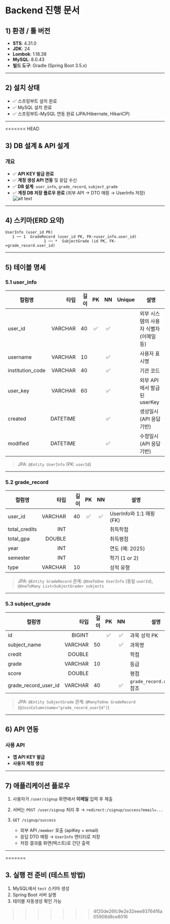 # Backend 진행 문서

## 1) 환경 / 툴 버전

* **STS**: 4.31.0
* **JDK**: 24
* **Lombok**: 1.18.38
* **MySQL**: 8.0.43
* **빌드 도구**: Gradle (Spring Boot 3.5.x)

---

## 2) 설치 상태

* ✅ 스프링부트 설치 완료
* ✅ MySQL 설치 완료
* ✅ 스프링부트–MySQL 연동 완료 (JPA/Hibernate, HikariCP)

---

<<<<<<< HEAD
## 3) DB 설계 & API 설계

### 개요

* ✅ **API KEY 발급 완료**
* ✅ **계정 생성 API 연동** 및 응답 수신
* ✅ **DB 설계**: `user_info`, `grade_record`, `subject_grade`
* ✅ **계정 DB 저장 플로우 완료** (외부 API → DTO 매핑 → UserInfo 저장)
![alt text](image.png)

---

## 4) 스키마(ERD 요약)

```
UserInfo (user_id PK)
   1 ── 1  GradeRecord (user_id PK, FK->user_info.user_id)
                 1 ── *  SubjectGrade (id PK, FK->grade_record.user_id)
```

---

## 5) 테이블 명세

### 5.1 user\_info

| 컬럼명               |       타입 | 길이 |  PK |  NN | Unique | 설명                     |
| ----------------- | -------: | -: | :-: | :-: | :----: | ---------------------- |
| user\_id          |  VARCHAR | 40 |  ✅  |  ✅  |        | 외부 시스템의 사용자 식별자(이메일 등) |
| username          |  VARCHAR | 10 |     |  ✅  |        | 사용자 표시명                |
| institution\_code |  VARCHAR | 40 |     |  ✅  |        | 기관 코드                  |
| user\_key         |  VARCHAR | 60 |     |  ✅  |        | 외부 API에서 발급된 userKey   |
| created           | DATETIME |    |     |  ✅  |        | 생성일시 (API 응답 기반)       |
| modified          | DATETIME |    |     |  ✅  |        | 수정일시 (API 응답 기반)       |

> JPA: `@Entity UserInfo` (PK: `userId`)

---

### 5.2 grade\_record

| 컬럼명            |      타입 | 길이 |  PK |  NN | 설명                    |
| -------------- | ------: | -: | :-: | :-: | --------------------- |
| user\_id       | VARCHAR | 40 |  ✅  |  ✅  | UserInfo와 1:1 매핑 (FK) |
| total\_credits |     INT |    |     |     | 취득학점                  |
| total\_gpa     |  DOUBLE |    |     |     | 취득평점                  |
| year           |     INT |    |     |     | 연도 (예: 2025)          |
| semester       |     INT |    |     |     | 학기 (1 or 2)           |
| type           | VARCHAR | 10 |     |     | 성적 유형                 |

> JPA: `@Entity GradeRecord`
> 관계: `@OneToOne UserInfo` (동일 `userId`), `@OneToMany List<SubjectGrade> subjects`

---

### 5.3 subject\_grade

| 컬럼명                     |      타입 | 길이 |  PK |  NN | 설명                        |
| ----------------------- | ------: | -: | :-: | :-: | ------------------------- |
| id                      |  BIGINT |    |  ✅  |  ✅  | 과목 성적 PK                  |
| subject\_name           | VARCHAR | 50 |     |  ✅  | 과목명                       |
| credit                  |  DOUBLE |    |     |     | 학점                        |
| grade                   | VARCHAR | 10 |     |     | 등급                        |
| score                   |  DOUBLE |    |     |     | 평점                        |
| grade\_record\_user\_id | VARCHAR | 40 |     |  ✅  | `grade_record.user_id` 참조 |

> JPA: `@Entity SubjectGrade`
> 관계: `@ManyToOne GradeRecord` (`@JoinColumn(name="grade_record_userId")`)

---

## 6) API 연동

### 사용 API

* **앱 API KEY 발급**
* **사용자 계정 생성**

---

## 7) 애플리케이션 플로우

1. 사용자가 `/user/signup` 화면에서 **이메일** 입력 후 제출
2. 서버는 `POST /user/signup` 처리 후 → `redirect:/signup/success?email=...`
3. `GET /signup/success`

   * 외부 API `/member` 호출 (apiKey + email)
   * 응답 DTO 매핑 → `UserInfo` 엔티티로 저장
   * 저장 결과를 화면(텍스트)로 간단 출력

---
=======
## 3. 실행 전 준비 (테스트 방법)
1) MySQL에서 `test` 스키마 생성
2) Spring Boot 서버 실행
3) 테이블 자동생성 확인 가능

>>>>>>> 4f20de26fc9e2e32eee93764f6a05908d8ce8016
